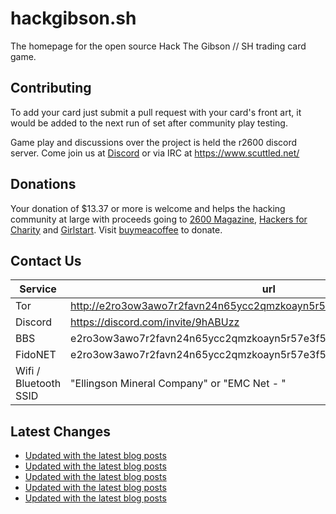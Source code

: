 # hackgibson.sh
The homepage for the open source Hack The Gibson // SH trading card game.


## Contributing

To add your card just submit a pull request with your card's front art, it would be added to the next run of set after community play testing.

Game play and discussions over the project is held the r2600 discord server. Come join us at [Discord](https://discord.com/invite/9hABUzz) or via IRC at https://www.scuttled.net/


## Donations

Your donation of $13.37 or more is welcome and helps the hacking community at large with proceeds going to [2600 Magazine](https://2600.com/), [Hackers for Charity](https://hackersforcharity.org) and [Girlstart](https://girlstart.org).  Visit [buymeacoffee](https://www.buymeacoffee.com/hackgibson.sh) to donate.


## Contact Us

Service | url
-|-
Tor | http://e2ro3ow3awo7r2favn24n65ycc2qmzkoayn5r57e3f56nvjwdcgg32ad.onion
Discord | https://discord.com/invite/9hABUzz
BBS | e2ro3ow3awo7r2favn24n65ycc2qmzkoayn5r57e3f56nvjwdcgg32ad.onion:23
FidoNET | e2ro3ow3awo7r2favn24n65ycc2qmzkoayn5r57e3f56nvjwdcgg32ad.onion:24554
Wifi / Bluetooth SSID | "Ellingson Mineral Company" or "EMC Net - <fidonet address>"

## Latest Changes
<!-- BLOG-POST-LIST:START -->
- [Updated with the latest blog posts](https://github.com/DFW2600/hackgibson.sh/commit/e694aa283ece92b789c3f0709db660e0fe82ee90)
- [Updated with the latest blog posts](https://github.com/DFW2600/hackgibson.sh/commit/393e360edc5560382238db8788d1b2dd47a996eb)
- [Updated with the latest blog posts](https://github.com/DFW2600/hackgibson.sh/commit/cad2199ff224f72af69714f55949ba7bde90e7d4)
- [Updated with the latest blog posts](https://github.com/DFW2600/hackgibson.sh/commit/40a47d1de4bed9094d5130885c87e27d4e1c3998)
- [Updated with the latest blog posts](https://github.com/DFW2600/hackgibson.sh/commit/69b4c64e96a432d4c125c3b3ce90dd106cc3c385)
<!-- BLOG-POST-LIST:END -->
